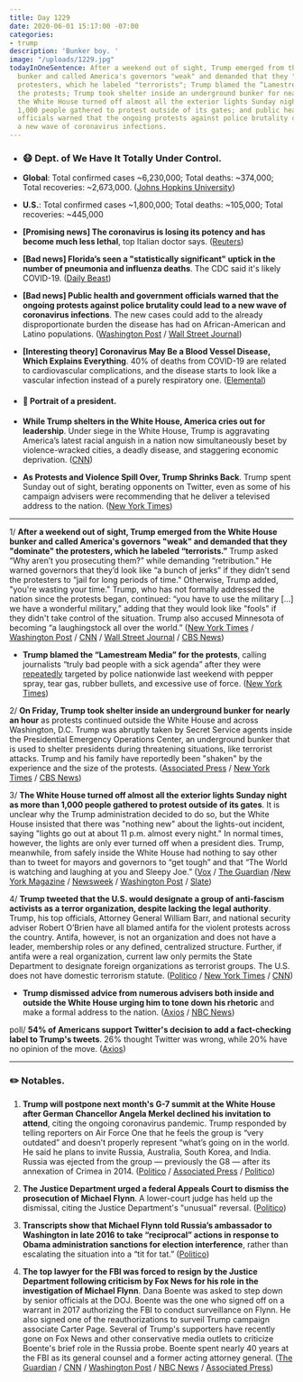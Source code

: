 ```yaml
---
title: Day 1229
date: 2020-06-01 15:17:00 -07:00
categories:
- trump
description: 'Bunker boy. '
image: "/uploads/1229.jpg"
todayInOneSentence: After a weekend out of sight, Trump emerged from the White House
  bunker and called America's governors "weak" and demanded that they "dominate" the
  protesters, which he labeled "terrorists"; Trump blamed the “Lamestream Media” for
  the protests; Trump took shelter inside an underground bunker for nearly an hour;
  the White House turned off almost all the exterior lights Sunday night as more than
  1,000 people gathered to protest outside of its gates; and public health and government
  officials warned that the ongoing protests against police brutality could lead to
  a new wave of coronavirus infections.
---
```


* ### 😷 Dept. of We Have It Totally Under Control.

* **Global**: Total confirmed cases \~6,230,000; Total deaths: \~374,000; Total recoveries: \~2,673,000. ([Johns Hopkins University](https://coronavirus.jhu.edu/map.html))

* **U.S.**: Total confirmed cases \~1,800,000; Total deaths: \~105,000; Total recoveries: \~445,000

* **\[Promising news\] The coronavirus is losing its potency and has become much less lethal**, top Italian doctor says. ([Reuters](https://www.reuters.com/article/us-health-coronavirus-italy-virus-idUSKBN2370OQ))

* **\[Bad news\] Florida’s seen a "statistically significant" uptick in the number of pneumonia and influenza deaths**. The CDC said it's likely COVID-19. ([Daily Beast](https://www.thedailybeast.com/floridas-seen-a-statistically-significant-uptick-in-pneumonia-deaths-the-cdc-says-its-likely-covid))

* **\[Bad news\] Public health and government officials warned that the ongoing protests against police brutality could lead to a new wave of coronavirus infections**. The new cases could add to the already disproportionate burden the disease has had on African-American and Latino populations. ([Washington Post](https://www.washingtonpost.com/local/dc-area-leaders-fear-virus-surge-after-protests-but-md-suburbs-continue-to-prepare-for-reopening/2020/05/31/437e78c4-a137-11ea-b5c9-570a91917d8d_story.html) / [Wall Street Journal](https://www.wsj.com/articles/protests-over-death-of-george-floyd-threaten-a-jump-in-coronavirus-cases-11590967384))

* **\[Interesting theory\] Coronavirus May Be a Blood Vessel Disease, Which Explains Everything**. 40% of deaths from COVID-19 are related to cardiovascular complications, and the disease starts to look like a vascular infection instead of a purely respiratory one. ([Elemental](https://elemental.medium.com/coronavirus-may-be-a-blood-vessel-disease-which-explains-everything-2c4032481ab2))

* #### 👑 Portrait of a president.

* **While Trump shelters in the White House, America cries out for leadership**. Under siege in the White House, Trump is aggravating America’s latest racial anguish in a nation now simultaneously beset by violence-wracked cities, a deadly disease, and staggering economic deprivation. ([CNN](https://www.cnn.com/2020/06/01/politics/trump-white-house-racial-unrest-leadership/index.html))

* **As Protests and Violence Spill Over, Trump Shrinks Back**. Trump spent Sunday out of sight, berating opponents on Twitter, even as some of his campaign advisers were recommending that he deliver a televised address to the nation. ([New York Times](https://www.nytimes.com/2020/05/31/us/politics/trump-protests-george-floyd.html))

---

1/ **After a weekend out of sight, Trump emerged from the White House bunker and called America's governors "weak" and demanded that they "dominate" the protesters, which he labeled “terrorists.”** Trump asked “Why aren’t you prosecuting them?” while demanding “retribution." He warned governors that they’d look like “a bunch of jerks” if they didn’t send the protesters to “jail for long periods of time." Otherwise, Trump added, "you're wasting your time." Trump, who has not formally addressed the nation since the protests began, continued: “you have to use the military \[...\] we have a wonderful military,” adding that they would look like "fools" if they didn't take control of the situation. Trump also accused Minnesota of becoming “a laughingstock all over the world.” ([New York Times](https://www.nytimes.com/2020/06/01/us/politics/trump-protests-george-floyd.html) / [Washington Post](https://www.washingtonpost.com/politics/trump-governors-george-floyd-protests/2020/06/01/430a6226-a421-11ea-b619-3f9133bbb482_story.html) / [CNN](https://www.cnn.com/2020/06/01/politics/donald-trump-race-police/index.html) / [Wall Street Journal](https://www.wsj.com/articles/trump-pushes-governors-to-get-tough-on-violent-protesters-11591026977) / [CBS News](https://www.cbsnews.com/news/trump-weak-governors-dominate-civil-unrest-george-floyd-death-protest/))

* **Trump blamed the “Lamestream Media” for the protests**, calling journalists “truly bad people with a sick agenda” after they were [repeatedly](https://whatthefuckjusthappenedtoday.com/2020/05/31/day-1228/#1-police-nationwide-responded-to-pro) targeted by police nationwide last weekend with pepper spray, tear gas, rubber bullets, and excessive use of force. ([New York Times](https://www.nytimes.com/2020/06/01/business/media/reporters-protests-george-floyd.html?action=click&module=Top%20Stories&pgtype=Homepage))

2/ **On Friday, Trump took shelter inside an underground bunker for nearly an hour** as protests continued outside the White House and across Washington, D.C. Trump was abruptly taken by Secret Service agents inside the Presidential Emergency Operations Center, an underground bunker that is used to shelter presidents during threatening situations, like terrorist attacks. Trump and his family have reportedly been "shaken" by the experience and the size of the protests. ([Associated Press](https://apnews.com/a2326518da6b25b4509bef1ec85f5d7f) / [New York Times](https://www.nytimes.com/2020/05/31/us/politics/trump-protests-george-floyd.html) / [CBS News](https://www.cbsnews.com/news/trump-white-house-bunker-protests-friday/))

3/ **The White House turned off almost all the exterior lights Sunday night as more than 1,000 people gathered to protest outside of its gates**. It is unclear why the Trump administration decided to do so, but the White House insisted that there was "nothing new" about the lights-out incident, saying "lights go out at about 11 p.m. almost every night." In normal times, however, the lights are only ever turned off when a president dies. Trump, meanwhile, from safely inside the White House had nothing to say other than to tweet for mayors and governors to “get tough” and that “The World is watching and laughing at you and Sleepy Joe.” ([Vox](https://www.vox.com/2020/6/1/21276676/white-house-dark-george-floyd-protests) / [The Guardian](https://www.theguardian.com/us-news/2020/may/31/fires-light-up-washington-dc-on-third-night-of-george-floyd-protests) /[New York Magazine](https://nymag.com/intelligencer/2020/06/at-the-white-house-the-lights-were-off.html) / [Newsweek](https://www.newsweek.com/white-house-lights-out-same-time-every-night-criticism-protests-1507901) / [Washington Post](https://www.washingtonpost.com/politics/as-cities-burned-trump-stayed-silent--other-than-tweeting-fuel-on-the-fire/2020/05/31/4fc8761a-a354-11ea-b619-3f9133bbb482_story.html) / [Slate](https://slate.com/news-and-politics/2020/06/white-house-dark-washington-dc-protests.html))

4/ **Trump tweeted that the U.S. would designate a group of anti-fascism activists as a terror organization, despite lacking the legal authority**. Trump, his top officials, Attorney General William Barr, and national security adviser Robert O’Brien have all blamed antifa for the violent protests across the country. Antifa, however, is not an organization and does not have a leader, membership roles or any defined, centralized structure. Further, if antifa were a real organization, current law only permits the State Department to designate foreign organizations as terrorist groups. The U.S. does not have domestic terrorism statute. ([Politico](https://www.politico.com/news/2020/05/31/trump-antifa-terrorist-organization-legal-292785) / [New York Times](https://www.nytimes.com/2020/05/31/us/politics/trump-antifa-terrorist-group.html) / [CNN](https://www.cnn.com/2020/05/31/politics/trump-antifa-protests/index.html))

* **Trump dismissed advice from numerous advisers both inside and outside the White House urging him to tone down his rhetoric** and make a formal address to the nation. ([Axios](https://www.axios.com/trump-protests-riots-4ab7f1e1-1498-433b-8b80-cedf3cc1ae96.html) / [NBC News](https://www.nbcnews.com/politics/white-house/trump-so-far-dismissing-advice-tone-down-rhetoric-address-nation-n1220736))

poll/ **54% of Americans support Twitter's decision to add a fact-checking label to Trump's tweets**. 26% thought Twitter was wrong, while 20% have no opinion of the move. ([Axios](https://www.axios.com/exclusive-most-favor-twitter-flagging-trump-tweet-0b50e9a4-e151-41af-b71e-e3ed90122da4.html))

---

### ✏️ Notables.

1. **Trump will postpone next month's G-7 summit at the White House after German Chancellor Angela Merkel declined his invitation to attend**, citing the ongoing coronavirus pandemic. Trump responded by telling reporters on Air Force One that he feels the group is “very outdated” and doesn’t properly represent “what’s going on in the world. He said he plans to invite Russia, Australia, South Korea, and India. Russia was ejected from the group — previously the G8 — after its annexation of Crimea in 2014. ([Politico](https://www.politico.com/news/2020/05/29/merkel-rebuffs-trump-invitation-to-g7-summit-290174) / [Associated Press](https://apnews.com/f2110c825f3a0e91516b0ed85547c886) / [Politico](https://www.politico.com/news/2020/06/01/uk-would-veto-russias-return-to-g7-293826))

2. **The Justice Department urged a federal Appeals Court to dismiss the prosecution of Michael Flynn**. A lower-court judge has held up the dismissal, citing the Justice Department's "unusual" reversal. ([Politico](https://www.politico.com/news/2020/06/01/judge-questions-unusual-justice-department-filing-in-flynn-case-294330))

3. **Transcripts show that Michael Flynn told Russia’s ambassador to Washington in late 2016 to take “reciprocal” actions in response to Obama administration sanctions for election interference**, rather than escalating the situation into a “tit for tat.” ([Politico](https://www.politico.com/news/2020/05/29/trump-flynn-russia-ambassador-289905))

4. **The top lawyer for the FBI was forced to resign by the Justice Department following criticism by Fox News for his role in the investigation of Michael Flynn**. Dana Boente was asked to step down by senior officials at the DOJ. Boente was the one who signed off on a warrant in 2017 authorizing the FBI to conduct surveillance on Flynn. He also signed one of the reauthorizations to surveil Trump campaign associate Carter Page. Several of Trump's supporters have recently gone on Fox News and other conservative media outlets to criticize Boente's brief role in the Russia probe. Boente spent nearly 40 years at the FBI as its general counsel and a former acting attorney general. ([The Guardian](https://www.theguardian.com/us-news/2020/may/30/trump-justice-department-fbi-lawyer-dana-boente-flynn-case-nbc-news) / [CNN](https://www.cnn.com/2020/05/30/politics/dana-boente-fbi-top-lawyer-resigning/index.html) / [Washington Post](https://www.washingtonpost.com/national-security/dana-boente-fbi-retires/2020/05/30/47990d1a-a2b9-11ea-9590-1858a893bd59_story.html) / [NBC News](https://www.nbcnews.com/politics/justice-department/fbi-s-top-lawyer-dana-boente-ousted-amid-fox-news-n1219721) / [Associated Press](https://apnews.com/96168b00ec1366bdee96f16dc50c5667))